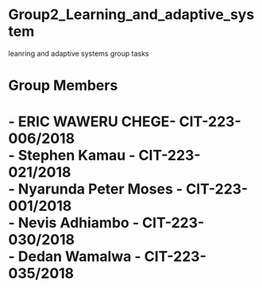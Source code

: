 # Group2_Learning_and_adaptive_system
leanring and adaptive  systems group tasks

<h1>Group Members<h1>
- ERIC WAWERU CHEGE- CIT-223-006/2018 <br>
- Stephen Kamau - CIT-223-021/2018 <br>
- Nyarunda Peter Moses - CIT-223-001/2018 <br>
- Nevis Adhiambo - CIT-223-030/2018 <br>
- Dedan Wamalwa - CIT-223-035/2018 <br>
